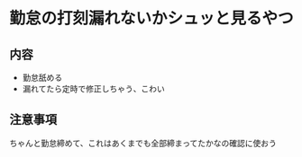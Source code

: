 # 勤怠の打刻漏れないかシュッと見るやつ

## 内容

-   勤怠舐める
-   漏れてたら定時で修正しちゃう、こわい

## 注意事項

ちゃんと勤怠締めて、これはあくまでも全部締まってたかなの確認に使おう
